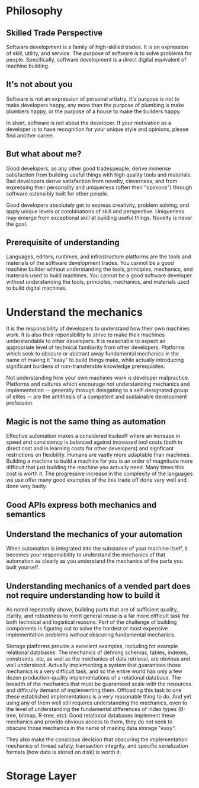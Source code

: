 
# Philosophy
## Skilled Trade Perspective
Software development is a family of high-skilled trades. It is an expression of skill, utility, and service. The purpose of software is to solve problems for people. Specifically, software development is a direct digital equivalent of machine building.

## It's not about you
Software is not an expression of personal artistry. It's purpose is not to make developers happy, any more than the purpose of plumbing is make plumbers happy, or the purpose of a house to make the builders happy.

In short, software is not about the developer. If your motivation as a developer is to have recognition for your unique style and opinions, please find another career.

## But what about me?
Good developers, as any other good tradespeople, derive immense satisfaction from building useful things with high quality tools and materials. Bad developers derive satisfaction from novelty, cleverness, and from expressing their personality and uniqueness (often their "opinions") through software ostensibly built for other people. 

Good developers absolutely get to express creativity, problem solving, and apply unique levels or combinations of skill and perspective. Uniqueness may emerge from exceptional skill at building useful things. Novelty is never the goal.

## Prerequisite of understanding
Languages, editors, runtimes, and infrastructure platforms are the tools and materials of the software development trades. You cannot be a good machine builder without understanding the tools, principles, mechanics, and materials used to build machines. You cannot be a good software developer without understanding the tools, principles, mechanics, and materials used to build digital machines.

# Understand the mechanics
It is the responsibility of developers to understand how their own machines work. It is also their reponsibility to strive to make their machines understandable to other developers. It is reasonable to expect an appropriate level of technical familiarity from other developers. Platforms which seek to obscure or abstract away fundamental mechanics in the name of making it "easy" to build things make, while actually introducing significant burdens of non-transferable knowledge prerequisites.

Not understanding how your own machines work is developer malpractice. Platforms and cultures which encourage *not* understanding mechanics and implementation -- generally through delegating to a self-designated group of elites -- are the antithesis of a competent and sustainable development profession. 

## Magic is not the same thing as automation
Effective automation makes a considered tradeoff where an increase in speed and consistency is balanced against increased tool costs (both in direct cost and in learning costs for other developers) and signficant restrictions on flexibility. Humans are vastly more adaptable than machines. Building a machine to build a machine for you is an order of magnitude more difficult that just building the machine you actually need. Many times this cost is worth it. The progressive increase in the complexity of the languages we use offer many good examples of the this trade off done very well and done very badly.

## Good APIs express both mechanics and semantics


## Understand the mechanics of your automation
When automation is integrated into the substance of your machine itself, it becomes your responsibility to understand the mechanics of that automation as clearly as you understand the mechanics of the parts you built yourself. 

## Understanding mechanics of a vended part does not require understanding how to build it
As noted repeatedly above, building parts that are of sufficient quality, clarity, and robustness to merit general reuse is a far more difficult task for both technical and logistical reasons. Part of the challenge of building components is figuring out to solve the hardest or most expensive implementation problems *without* obscuring fundamental mechanics. 

Storage platforms provide a excellent examples, including for example relational databases. The mechanics of defining schemas, tables, indexes, constraints, etc, as well as the mechanics of data retrieval, are obvious and well understood. Actually implementing a system that guarantees those mechanics is a very difficult task, and so the entire world has only a few dozen production-quality implementations of a relational database. The breadth of the mechanics that must be guaranteed scale with the resources and difficulty demand of implementing them. Offloading this task to one these established implementations is a very reasonable thing to do. And yet using any of them well still requires understanding the mechanics, even to the level of understanding the fundamental differences of index types (B-tree, bitmap, R-tree, etc). Good relational databases implement these mechanics and provide obvious access to them, they do not seek to obscure those mechanics in the name of making data storage "easy". 

They also make the conscious decision that obscuring the implementation mechanics of thread safety, transaction integrity, and specific serialization formats (how data is stored on disk) is worth it.  


# Storage Layer
